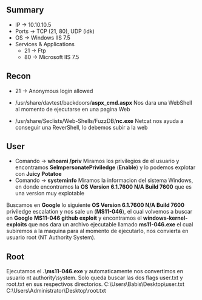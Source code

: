 ## Summary

- IP -> 10.10.10.5
- Ports -> TCP (21, 80), UDP (idk)
- OS ->  Windows IIS 7.5
- Services & Applications
    - 21 -> Ftp 
    - 80 -> Microsoft IIS 7.5
 
## Recon
- 21 -> Anonymous login allowed

- /usr/share/davtest/backdoors/**aspx_cmd.aspx**    Nos dara una WebShell al momento de ejecutarse en una pagina Web
- /usr/share/Seclists/Web-Shells/FuzzDB/**nc.exe**    Netcat nos ayuda a conseguir una ReverShell, lo debemos subir a la web

## User
- Comando -> **whoami /priv** Miramos los privilegios de el usuario y encontramos **SeImpersonatePriviledge** (**Enable**) y lo podemos explotar con **Juicy Potatoe** 
- Comando -> **systeminfo** Miramos la informacion del sistema Windows, en donde encontramos la **OS Version 6.1.7600 N/A Build 7600** que es una version muy explotable

Buscamos en **Google** lo siguiente **OS Version 6.1.7600 N/A Build 7600** priviledge escalation y nos sale un (**MS11-046**), el cual volvemos a buscar en **Google** **MS11-046 github exploit** y encontramos el **windows-kernel-exploits** que nos dara un archivo ejecutable llamado **ms11-046.exe** el cual subiremos a la maquina para al momento de ejecutarlo, nos convierta en usuario root (NT Authority System).

## Root
Ejecutamos el **.\\ms11-046.exe** y automaticamente nos convertimos en usuario nt authority\\system.
Solo queda buscar las dos flags user.txt y root.txt en sus respectivos directorios.
C:\\Users\\Babis\\Desktop\\user.txt
C:\\Users\\Administrator\\Desktop\\root.txt 